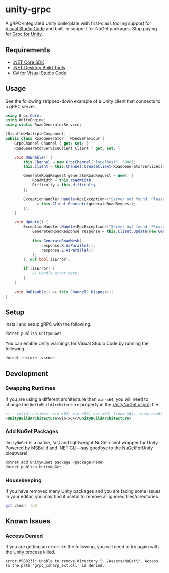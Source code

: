 # unity-grpc

A gRPC-integrated Unity boilerplate with first-class tooling support for [Visual Studio Code](https://code.visualstudio.com/) and built-in support for NuGet packages. Stop paying for [Grpc for Unity](https://assetstore.unity.com/packages/tools/network/grpc-for-unity-216892).

## Requirements

- [.NET Core SDK](https://dotnet.microsoft.com/en-us/download)
- [.NET Desktop Build Tools](https://visualstudio.microsoft.com/downloads/#build-tools-for-visual-studio-2022)
- [C# for Visual Studio Code](https://marketplace.visualstudio.com/items?itemName=ms-dotnettools.csharp)

## Usage

See the following stripped-down example of a Unity client that connects to a gRPC server.

```cs
using Grpc.Core;
using UnityEngine;
using static RoadGeneratorService;

[DisallowMultipleComponent]
public class RoadGenerator : MonoBehaviour {
    GrpcChannel Channel { get; set; }
    RoadGeneratorServiceClient Client { get; set; }

    void OnEnable() {
        this.Channel = new GrpcChannel("localhost", 5000);
        this.Client = this.Channel.CreateClient<RoadGeneratorServiceClient>();

        GenerateRoadRequest generateRoadRequest = new() {
            RoadWidth = this.roadWidth,
            Difficulty = this.difficulty
        };

        ExceptionHandler.Handle<RpcException>("Server not found. Please start the server before entering play mode.", () => {
            _ = this.Client.Generate(generateRoadRequest);
        });
    }

    void Update() {
        ExceptionHandler.Handle<RpcException>("Server not found. Please start the server before entering play mode.", () => {
            GeneratedRoadResponse response = this.Client.Update(new GeneratedRoadRequest());

            this.GenerateRoadMesh(
                response.X.AsParallel(),
                response.Z.AsParallel()
            );
        }, out bool isError);

        if (isError) {
            // Handle error here
        }
    }

    void OnDisable() => this.Channel?.Dispose();
}
```

## Setup

Install and setup gRPC with the following.

```bash
dotnet publish UnityNuGet
```

You can enable Unity warnings for Visual Studio Code by running the following.

```bash
dotnet restore .vscode
```

## Development

### Swapping Runtimes

If you are using a different architecture than `win-x64`, you will need to change the `UnityBuildArchitecture` property in the [UnityNuGet.csproj](UnityNuGet/UnityNuGet.csproj) file.

```xml
<!-- valid runtimes: win-x64, win-x86, osx-x64, linux-x64, linux-arm64 -->
<UnityBuildArchitecture>win-x64</UnityBuildArchitecture>
```

### Add NuGet Packages

`UnityNuGet` is a native, fast and lightweight NuGet client wrapper for Unity. Powered by MSBuild and .NET CLI—say goodbye to the [NuGetForUnity](https://github.com/GlitchEnzo/NuGetForUnity) bloatware!

```bash
dotnet add UnityNuGet package <package-name>
dotnet publish UnityNuGet
```

### Housekeeping

If you have removed many Unity packages and you are facing some issues in your editor, you may find it useful to remove all ignored files/directories.

```bash
git clean -fdX
```

## Known Issues

### Access Denied

If you are getting an error like the following, you will need to try again with the Unity process killed.

```text
error MSB3231: Unable to remove directory "../Assets/NuGet\". Access to the path 'grpc_csharp_ext.dll' is denied.
```
